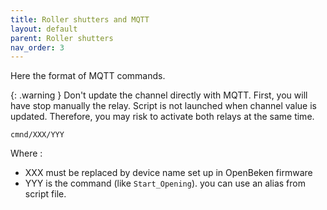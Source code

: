 ```yaml
---
title: Roller shutters and MQTT
layout: default
parent: Roller shutters
nav_order: 3
---
```


Here the format of MQTT commands.

{: .warning }
Don't update the channel directly with MQTT. First, you will have stop manually the relay. Script is not launched when channel value is updated. Therefore, you may risk to activate both relays at the same time.

```
cmnd/XXX/YYY
```

Where :
- XXX must be replaced by device name set up in OpenBeken firmware
- YYY is the command (like `Start_Opening`). you can use an alias from script file.